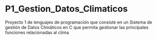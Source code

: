 # P1_Gestion_Datos_Climaticos
Proyecto 1 de lenguajes de programación que consiste en un Sistema de gestión de Datos Climáticos en C que permita gestionar las  principales funciones relacionadas al clima
